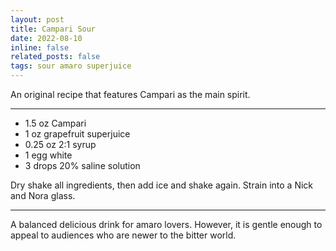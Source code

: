 ```yaml
---
layout: post
title: Campari Sour
date: 2022-08-10 
inline: false
related_posts: false
tags: sour amaro superjuice
---
```


An original recipe that features Campari as the main spirit.

---

<ul>
    <li> 1.5 oz Campari</li>
    <li> 1 oz grapefruit superjuice</li>
    <li> 0.25 oz 2:1 syrup</li>
    <li> 1 egg white</li>
    <li> 3 drops 20% saline solution</li>
</ul>

Dry shake all ingredients, then add ice and shake again. Strain into a Nick and Nora glass.

---

A balanced delicious drink for amaro lovers. However, it is gentle enough to appeal to audiences who are newer to the bitter world.